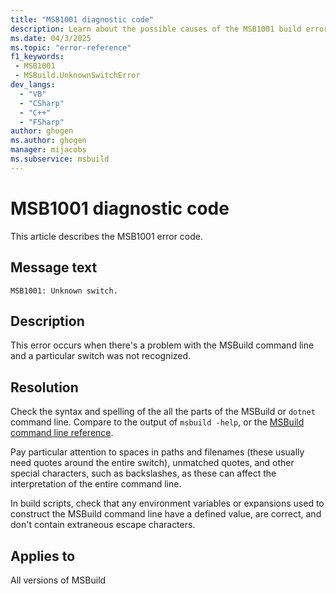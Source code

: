 ```yaml
---
title: "MSB1001 diagnostic code"
description: Learn about the possible causes of the MSB1001 build error and get troubleshooting tips.
ms.date: 04/3/2025
ms.topic: "error-reference"
f1_keywords:
 - MSB1001
 - MSBuild.UnknownSwitchError
dev_langs:
  - "VB"
  - "CSharp"
  - "C++"
  - "FSharp"
author: ghogen
ms.author: ghogen
manager: mijacobs
ms.subservice: msbuild
---
```


# MSB1001 diagnostic code

<!-- :::ErrorDefinitionDescription::: -->
<!-- :::editable-content name="introDescription"::: -->
This article describes the MSB1001 error code.
<!-- :::editable-content-end::: -->

## Message text

`MSB1001: Unknown switch.`

<!-- :::editable-content name="postOutputDescription"::: -->
## Description

This error occurs when there's a problem with the MSBuild command line and a particular switch was not recognized.

## Resolution

Check the syntax and spelling of the all the parts of the MSBuild or `dotnet` command line. Compare to the output of `msbuild -help`, or the [MSBuild command line reference](../msbuild-command-line-reference.md).

Pay particular attention to spaces in paths and filenames (these usually need quotes around the entire switch), unmatched quotes, and other special characters, such as backslashes, as these can affect the interpretation of the entire command line.

In build scripts, check that any environment variables or expansions used to construct the MSBuild command line have a defined value, are correct, and don't contain extraneous escape characters.

<!-- :::editable-content-end::: -->
<!-- :::ErrorDefinitionDescription-end::: -->

## Applies to

All versions of MSBuild
